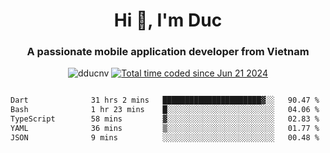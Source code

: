 <h1 align="center">
  Hi 👋, I'm  Duc</h1>
<h3 align="center">A passionate mobile application developer from Vietnam</h3>  
  
<p align="center"> <img src="https://komarev.com/ghpvc/?username=dducnv&label=Profile%20views&color=0e75b6&style=flat" alt="dducnv" /> 
<a href="https://wakatime.com/@4d2a2cd9-1bcb-4dd1-84a4-dce128a35137"><img src="https://wakatime.com/badge/user/4d2a2cd9-1bcb-4dd1-84a4-dce128a35137.svg" alt="Total time coded since Jun 21 2024" /></a>
</p>  

<div style="width: 100vw; overflow-x: auto; flex:center">
  <!--START_SECTION:waka-->

```txt
Dart              31 hrs 2 mins   ██████████████████████▓░░   90.47 %
Bash              1 hr 23 mins    █░░░░░░░░░░░░░░░░░░░░░░░░   04.06 %
TypeScript        58 mins         ▓░░░░░░░░░░░░░░░░░░░░░░░░   02.83 %
YAML              36 mins         ▒░░░░░░░░░░░░░░░░░░░░░░░░   01.77 %
JSON              9 mins          ░░░░░░░░░░░░░░░░░░░░░░░░░   00.48 %
```

<!--END_SECTION:waka-->
</div>




  

